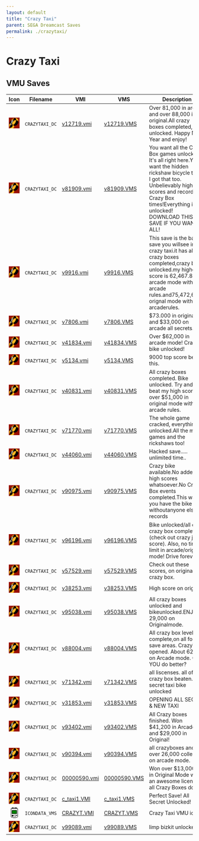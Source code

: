 ```yaml
---
layout: default
title: "Crazy Taxi"
parent: SEGA Dreamcast Saves
permalink: ./crazytaxi/
---
```

# Crazy Taxi

## VMU Saves

| Icon | Filename | VMI | VMS | Description |
|------|----------|-----|-----|-------------|
| ![Crazy Taxi](../icons/CRAZYTAXI_DC.GIF) | `CRAZYTAXI_DC` | [v12719.vmi](v12719.vmi) | [v12719.VMS](v12719.VMS) | Over 81,000 in arcade and over 88,000 in original.All crazy boxes completed, bike unlocked. Happy New Year and enjoy!  |
| ![Crazy Taxi](../icons/CRAZYTAXI_DC.GIF) | `CRAZYTAXI_DC` | [v81909.vmi](v81909.vmi) | [v81909.VMS](v81909.VMS) | You want all the Crazy Box games unlocked? It's all right here.You want the hidden rickshaw bicycle taxi? I got that too. Unbelievably high scores and record Crazy Box times!Everything is unlocked! DOWNLOAD THIS SAVE IF YOU WANT IT ALL!  |
| ![Crazy Taxi](../icons/CRAZYTAXI_DC.GIF) | `CRAZYTAXI_DC` | [v9916.vmi](v9916.vmi) | [v9916.VMS](v9916.VMS) | This save is the bast save you willsee in crazy taxi.it has all crazy boxes completed,crazy bike unlocked.my highest score is 62,467.82 in arcade mode with arcade rules.and75,472,60 in orignal mode with arcaderules.  |
| ![Crazy Taxi](../icons/CRAZYTAXI_DC.GIF) | `CRAZYTAXI_DC` | [v7806.vmi](v7806.vmi) | [v7806.VMS](v7806.VMS) | $73.000 in original and $33,000 on arcade all secrets.  |
| ![Crazy Taxi](../icons/CRAZYTAXI_DC.GIF) | `CRAZYTAXI_DC` | [v41834.vmi](v41834.vmi) | [v41834.VMS](v41834.VMS) | Over $62,000 in arcade mode! Crazy bike unlocked!  |
| ![Crazy Taxi](../icons/CRAZYTAXI_DC.GIF) | `CRAZYTAXI_DC` | [v5134.vmi](v5134.vmi) | [v5134.VMS](v5134.VMS) | 9000 top score beat this.  |
| ![Crazy Taxi](../icons/CRAZYTAXI_DC.GIF) | `CRAZYTAXI_DC` | [v40831.vmi](v40831.vmi) | [v40831.VMS](v40831.VMS) | All crazy boxes completed. Bike unlocked. Try and beat my high score of over $51,000 in original mode with arcade rules.  |
| ![Crazy Taxi](../icons/CRAZYTAXI_DC.GIF) | `CRAZYTAXI_DC` | [v71770.vmi](v71770.vmi) | [v71770.VMS](v71770.VMS) | The whole game cracked, everything unlocked.All the mini-games and the rickshaws too!  |
| ![Crazy Taxi](../icons/CRAZYTAXI_DC.GIF) | `CRAZYTAXI_DC` | [v44060.vmi](v44060.vmi) | [v44060.VMS](v44060.VMS) | Hacked save..... unlimited time..  |
| ![Crazy Taxi](../icons/CRAZYTAXI_DC.GIF) | `CRAZYTAXI_DC` | [v90975.vmi](v90975.vmi) | [v90975.VMS](v90975.VMS) | Crazy bike available.No added high scores whatsoever.No Crazy Box events completed.This way you have the bike withoutanyone else's records  |
| ![Crazy Taxi](../icons/CRAZYTAXI_DC.GIF) | `CRAZYTAXI_DC` | [v96196.vmi](v96196.vmi) | [v96196.VMS](v96196.VMS) | Bike unlocked/all of crazy box completed (check out crazy jump score). Also, no time limit in arcade/original mode! Drive forever  |
| ![Crazy Taxi](../icons/CRAZYTAXI_DC.GIF) | `CRAZYTAXI_DC` | [v57529.vmi](v57529.vmi) | [v57529.VMS](v57529.VMS) | Check out these scores, on original and crazy box.  |
| ![Crazy Taxi](../icons/CRAZYTAXI_DC.GIF) | `CRAZYTAXI_DC` | [v38253.vmi](v38253.vmi) | [v38253.VMS](v38253.VMS) | High score on original  |
| ![Crazy Taxi](../icons/CRAZYTAXI_DC.GIF) | `CRAZYTAXI_DC` | [v95038.vmi](v95038.vmi) | [v95038.VMS](v95038.VMS) | All crazy boxes unlocked and bikeunlocked.ENJOY!!! 29,000 on Originalmode.  |
| ![Crazy Taxi](../icons/CRAZYTAXI_DC.GIF) | `CRAZYTAXI_DC` | [v88004.vmi](v88004.vmi) | [v88004.VMS](v88004.VMS) | All crazy box levels complete,on all four save areas.  CrazyTaxi opened.  About 62,000 on Arcade mode.  Can YOU do better?  |
| ![Crazy Taxi](../icons/CRAZYTAXI_DC.GIF) | `CRAZYTAXI_DC` | [v71342.vmi](v71342.vmi) | [v71342.VMS](v71342.VMS) | all liscenses. all of crazy box beaten. secret taxi bike unlocked  |
| ![Crazy Taxi](../icons/CRAZYTAXI_DC.GIF) | `CRAZYTAXI_DC` | [v31853.vmi](v31853.vmi) | [v31853.VMS](v31853.VMS) | OPENING ALL SECRET & NEW TAXI  |
| ![Crazy Taxi](../icons/CRAZYTAXI_DC.GIF) | `CRAZYTAXI_DC` | [v93402.vmi](v93402.vmi) | [v93402.VMS](v93402.VMS) | All Crazy boxes finished. Won $41,200 in Arcade and $29,000 in Original!  |
| ![Crazy Taxi](../icons/CRAZYTAXI_DC.GIF) | `CRAZYTAXI_DC` | [v90394.vmi](v90394.vmi) | [v90394.VMS](v90394.VMS) | all crazyboxes and over 26,000 collected on arcade mode.  |
| ![Crazy Taxi](../icons/CRAZYTAXI_DC.GIF) | `CRAZYTAXI_DC` | [00000590.vmi](00000590.vmi) | [00000590.VMS](00000590.VMS) | Won over $13,000.00 in Original Mode with an awesome licence, all Crazy Boxes done.  |
| ![Crazy Taxi](../icons/CRAZYTAXI_DC.GIF) | `CRAZYTAXI_DC` | [c_taxi1.VMI](c_taxi1.VMI) | [c_taxi1.VMS](c_taxi1.VMS) | Perfect Save! All Secret Unlocked! |
| ![Crazy Taxi](../icons/ICONDATA_VMS.GIF) | `ICONDATA_VMS` | [CRAZYT.VMI](CRAZYT.VMI) | [CRAZYT.VMS](CRAZYT.VMS) | Crazy Taxi VMU icon. |
| ![Crazy Taxi](../icons/CRAZYTAXI_DC.GIF) | `CRAZYTAXI_DC` | [v99089.vmi](v99089.vmi) | [v99089.VMS](v99089.VMS) | limp bizkit unlocked.  |
